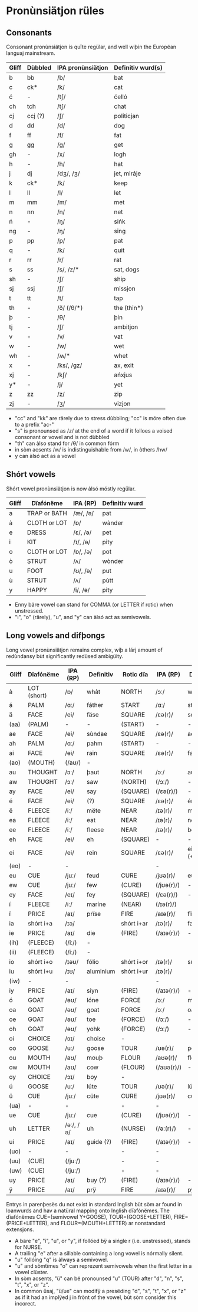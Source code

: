 Pronùnsiätjon rüles
===================

Consonants
----------

Consonant pronùnsiätjon is quïte regülar, and well wiþin the Europëan languaj mainstream.

Gliff   | Dùbbled   | IPA pronùnsiätjon | Definitiv wurd(s)
--------|-----------|-------------------|-------------------
b       | bb        | /b/               | bat
c       | ck*       | /k/               | cat
ć       | -         | /tʃ/              | ćelló
ch      | tch       | /tʃ/              | chat
cj      | ccj (?)   | /ʃ/               | politicjan
d       | dd        | /d/               | dog
f       | ff        | /f/               | fat
g       | gg        | /g/               | get
gh      | -         | /x/               | logh
h       | -         | /h/               | hat
j       | dj        | /dʒ/, /ʒ/         | jet, miráje
k       | ck*       | /k/               | keep
l       | ll        | /l/               | let
m       | mm        | /m/               | met
n       | nn        | /n/               | net
ń       | -         | /ŋ/               | sińk
ng      | -         | /ŋ/               | sing
p       | pp        | /p/               | pat
q       | -         | /k/               | quit
r       | rr        | /r/               | rat
s       | ss        | /s/, /z/*         | sat, dogs
sh      | -         | /ʃ/               | ship
sj      | ssj       | /ʃ/               | missjon
t       | tt        | /t/               | tap
th      | -         | /ð/ (/θ/*)        | the (thin*)
þ       | -         | /θ/               | þin
tj      | -         | /ʃ/               | ambitjon
v       | -         | /v/               | vat
w       | -         | /w/               | wet
wh      | -         | /ʍ/*              | whet
x       | -         | /ks/, /gz/        | ax, exit
xj      | -         | /kʃ/              | ańxjus
y*      | -         | /j/               | yet
z       | zz        | /z/               | zip
zj      | -         | /ʒ/               | vizjon

* "cc" and "kk" are rärely due to stress dùbbling; "cc" is móre often due to a prefix "ac-"
* "s" is pronounsed as /z/ at the end of a word if it folloes a voised consonant or vowel and is not dùbbled
* "th" can àlso stand for /θ/ in common fórm
* in sòm acsents /ʍ/ is indistinguishable from /w/, in òthers /hw/
* y can àlsó act as a vowel

Shórt vowels
------------

Shórt vowel pronùnsiätjon is now àlsó móstly regülar.

Gliff   | Dïafónëme     | IPA (RP)  | Definitiv wurd    
--------|---------------|-----------|----------------
a       | TRAP or BATH  | /æ/, /ə/  | pat
à       | CLOTH or LOT  | /ɒ/       | wànder
e       | DRESS         | /ɛ/, /ə/  | pet
i       | KIT           | /ɪ/, /ə/  | pity
o       | CLOTH or LOT  | /ɒ/, /ə/  | pot
ò       | STRUT         | /ʌ/       | wònder
u       | FOOT          | /ʊ/, /ə/  | put
ù       | STRUT         | /ʌ/       | pùtt
y       | HAPPY         | /i/, /ə/  | pity

* Enny bäre vowel can stand for COMMA (or LETTER if rotic) when unstressed.
* "i", "o" (rärely), "u", and "y" can àlsó act as semivowels.

Long vowels and difþongs
------------------------

Long vowel pronùnsiätjon remains complex, wiþ a lárj amount of redùndansy bùt significantly redüsed ambigüity.

Gliff   | Dïafónëme | IPA (RP)  | Definitiv | Rotic dïa | IPA (RP)  | Definitiv
--------|-----------|-----------|-----------|-----------|-----------|-----------
à       | LOT (short) | /ɒ/     | whàt      | NORTH     | /ɔː/      | wàr
á       | PALM      | /ɑː/      | fáther    | START     | /ɑː/      | stárt
ä       | FACE      | /ei/      | fäse      | SQUARE    | /ɛə(r)/   | squäre
(aa)    | (PALM)    | -         | -         | (START)   | -         | -
ae      | FACE      | /ei/      | sùndae    | SQUARE    | /ɛə(r)/   | aeropläne
ah      | PALM      | /ɑː/      | pahm      | (START)   | -         | -
ai      | FACE      | /ei/      | rain      | SQUARE    | /ɛə(r)/   | fair
(ao)    | (MOUTH)   | (/aʊ/)    | -         |           |           |
au      | THOUGHT   | /ɔː/      | þaut      | NORTH     | /ɔː/      | aural
aw      | THOUGHT   | /ɔː/      | saw       | (NORTH)   | (/ɔː/)    | -
ay      | FACE      | /ei/      | say       | (SQUARE)  | (/ɛə(r)/) | -
é       | FACE      | /ei/      | (?)       | SQUARE    | /ɛə(r)/   | ére
ë       | FLEECE    | /iː/      | mëte      | NEAR      | /ɪə(r)/   | mëre
ea      | FLEECE    | /iː/      | eat       | NEAR      | /ɪə(r)/   | near
ee      | FLEECE    | /iː/      | fleese    | NEAR      | /ɪə(r)/   | beer
eh      | FACE      | /ei/      | eh        | (SQUARE)  | -         | -
ei      | FACE      | /ei/      | rein      | SQUARE    | /ɛə(r)/   | eir (←heir)
(eo)    | -         | -         |           |           | -         |
eu      | CUE       | /juː/     | feud      | CURE      | /jʊə(r)/  | euro
ew      | CUE       | /juː/     | few       | (CURE)    | (/jʊə(r)/)| -
ey      | FACE      | /eɪ/      | fey       | (SQUARE)  | (/ɛə(r)/) | -
í       | FLEECE    | /iː/      | maríne    | (NEAR)    | (/ɪə(r)/) |
ï       | PRICE     | /aɪ/      | prïse     | FIRE      | /aɪə(r)/  | fïre
ia      | shórt i+a | /ɪə/      |           | shórt i+ar| /ɪə(r)/   | familiar
ie      | PRICE     | /aɪ/      | die       | (FIRE)    | (/aɪə(r)/)| -
(ih)    | (FLEECE)  | (/iː/)    | -         |           |           |
(ii)    | (FLEECE)  | (/iː/)    | -         |           |           |
io      | shórt i+o | /ɪəʊ/     | fólio     | shórt i+or| /ɪə(r)/   | supërior
iu      | shórt i+u | /ɪʊ/      | aluminium | shórt i+ur| /ɪə(r)/   |
(iw)    | -         | -         |           |           | -         |
iy      | PRICE     | /aɪ/      | siyn      | (FIRE)    | (/aɪə(r)/)| -
ó       | GOAT      | /əʊ/      | lóne      | FORCE     | /ɔː/      | móre
oa      | GOAT      | /əʊ/      | goat      | FORCE     | /ɔː/      | oar
oe      | GOAT      | /əʊ/      | toe       | (FORCE)   | (/ɔː/)    | -
oh      | GOAT      | /əʊ/      | yohk      | (FORCE)   | (/ɔː/)    | -
oi      | CHOICE    | /ɔɪ/      | choise    | -         |           |
oo      | GOOSE     | /uː/      | goose     | TOUR      | /ʊə(r)/   | poor
ou      | MOUTH     | /aʊ/      | mouþ      | FLOUR     | /aʊə(r)/  | flour
ow      | MOUTH     | /aʊ/      | cow       | (FLOUR)   | (/aʊə(r)/)| -
oy      | CHOICE    | /ɔɪ/      | boy       | -         |           |
ú       | GOOSE     | /uː/      | lúte      | TOUR      | /ʊə(r)/   | lúre
ü       | CUE       | /juː/     | cüte      | CURE      | /jʊə(r)/  | cüre
(ua)    | -         | -         |           | -         | -         |
ue      | CUE       | /juː/     | cue       | (CURE)    | (/jʊə(r)/)| -
uh      | LETTER    | /əː/, /ə/ | uh        | (NURSE)   | (/əː(r)/) | -
ui      | PRICE     | /aɪ/      | guide (?) | (FIRE)    | (/aɪə(r)/)| -
(uo)    | -         | -         |           | -         | -         |
(uu)    | (CUE)     | (/juː/)   |           | -         | -         |
(uw)    | (CUE)     | (/juː/)   |           | -         | -         |
uy      | PRICE     | /aɪ/      | buy (?)   | (FIRE)    | (/aɪə(r)/)| -
ÿ       | PRICE     | /aɪ/      | prÿ       | FIRE      | /aɪə(r)/  | pÿre

Entrys in parenþesës du not exist in standard Inglish bùt sòm ar found in loanwurds and hav a natüral mapping onto Inglish dïafónëmes. The dïafónëmes CUE=(semivowel Y+GOOSE), TOUR=(GOOSE+LETTER), FIRE=(PRICE+LETTER), and FLOUR=(MOUTH+LETTER) ar nonstandard extensjons.

* A bäre "e", "i", "u", or "y", if follóed bÿ a sińgle r (i.e. unstressed), stands for NURSE.
* A trailing "e" after a sillable containing a long vowel is nórmally silent.
* "u" follóing "q" is àlways a semivowel.
* "u" and sòmtïmes "o" can reprezent semivowels when the first letter in a vowel clùster.
* In sòm acsents, "ü" can bë pronounsed "u" (TOUR) after "d", "n", "s", "t", "x", or "z".
* In common üsaj, "ü/ue" can modifÿ a presëding "d", "s", "t", "x", or "z" as if it had an implÿed j in frònt of the vowel, bùt sòm consider this incorect.
